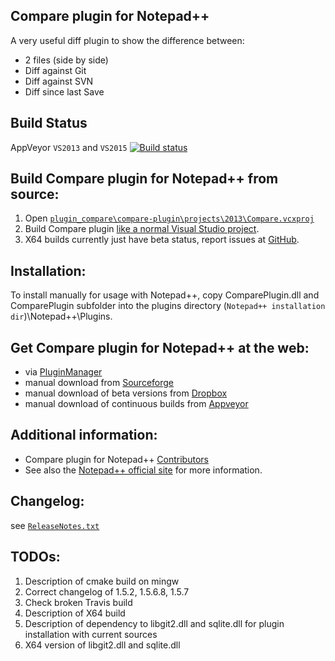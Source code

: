 Compare plugin for Notepad++
------------

A very useful diff plugin to show the difference between:
-  2 files (side by side)
-  Diff against Git
-  Diff against SVN
-  Diff since last Save

Build Status
------------

AppVeyor `VS2013` and `VS2015`  [![Build status](https://ci.appveyor.com/api/projects/status/github/jsleroy/compare-plugin?svg=true)](https://ci.appveyor.com/project/jsleroy/compare-plugin)

Build Compare plugin for Notepad++ from source:
-------------------------------

 1. Open [`plugin_compare\compare-plugin\projects\2013\Compare.vcxproj`](https://github.com/jsleroy/compare-plugin/blob/master/projects/2013/Compare.vcxproj)
 2. Build Compare plugin [like a normal Visual Studio project](https://msdn.microsoft.com/en-us/library/7s88b19e.aspx).
 3. X64 builds currently just have beta status, report issues at [GitHub](https://github.com/jsleroy/compare-plugin/issues).

Installation:
----------

To install manually for usage with Notepad++, copy ComparePlugin.dll and ComparePlugin subfolder
into the plugins directory (`Notepad++ installation dir`)\Notepad++\Plugins.

Get Compare plugin for Notepad++ at the web:
-------------------------------

- via [PluginManager](http://docs.notepad-plus-plus.org/index.php/Plugin_Central)
- manual download from [Sourceforge](https://sourceforge.net/projects/npp-plugins/files/ComparePlugin/)
- manual download of beta versions from [Dropbox](https://www.dropbox.com/sh/f42cxkqppuapa1j/AADvlcmqoK_myRmoOpeL1yGMa?dl=0)
- manual download of continuous builds from [Appveyor](https://ci.appveyor.com/project/jsleroy/compare-plugin/history)

Additional information:
----------

- Compare plugin for Notepad++ [Contributors](https://github.com/jsleroy/compare-plugin/graphs/contributors)
- See also the [Notepad++ official site](http://notepad-plus-plus.org/) for more information.

Changelog:
----------

see [`ReleaseNotes.txt`](https://github.com/jsleroy/compare-plugin/blob/master/ReleaseNotes.txt)

TODOs:
----------

 1. Description of cmake build on mingw
 2. Correct changelog of 1.5.2, 1.5.6.8, 1.5.7
 3. Check broken Travis build
 4. Description of X64 build
 5. Description of dependency to libgit2.dll and sqlite.dll for plugin installation with current sources
 6. X64 version of libgit2.dll and sqlite.dll